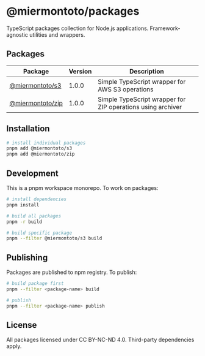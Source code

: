 # @miermontoto/packages

TypeScript packages collection for Node.js applications. Framework-agnostic utilities and wrappers.

## Packages

| Package | Version | Description |
|---------|---------|-------------|
| [@miermontoto/s3](./packages/s3) | 1.0.0 | Simple TypeScript wrapper for AWS S3 operations |
| [@miermontoto/zip](./packages/zip) | 1.0.0 | Simple TypeScript wrapper for ZIP operations using archiver |

## Installation

```bash
# install individual packages
pnpm add @miermontoto/s3
pnpm add @miermontoto/zip
```

## Development

This is a pnpm workspace monorepo. To work on packages:

```bash
# install dependencies
pnpm install

# build all packages
pnpm -r build

# build specific package
pnpm --filter @miermontoto/s3 build
```

## Publishing

Packages are published to npm registry. To publish:

```bash
# build package first
pnpm --filter <package-name> build

# publish
pnpm --filter <package-name> publish
```

## License

All packages licensed under CC BY-NC-ND 4.0. Third-party dependencies apply.